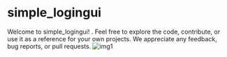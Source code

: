 # simple_logingui
Welcome to simple_logingui!  . Feel free to explore the code, contribute, or use it as a reference for your own projects. We appreciate any feedback, bug reports, or pull requests. 
![img1](https://github.com/gauravkaple22/simple_logingui/assets/120274271/ac601270-680a-4776-9098-2c13ef36f575)
